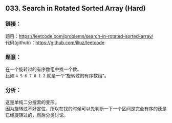 ## 033. Search in Rotated Sorted Array (Hard)

### **链接**：
题目：https://leetcode.com/problems/search-in-rotated-sorted-array/  
代码(github)：https://github.com/illuz/leetcode

### **题意**：
在一个旋转过的有序数组中找一个数。  
比如 `4 5 6 7 0 1 2` 就是一个“旋转过的有序数组”。

### **分析**：
这是单纯二分搜索的变形。  
因为旋转过不好定位，所以在找的时候可以先判断一下一个区间是完全有序的还是已经旋转过的，然后分类讨论。
